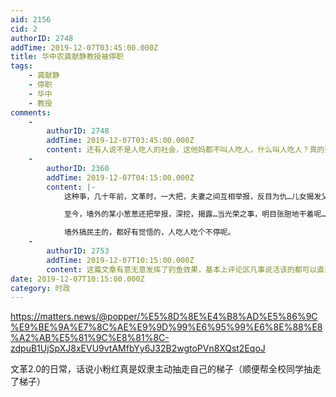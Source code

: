 ```yaml
---
aid: 2156
cid: 2
authorID: 2748
addTime: 2019-12-07T03:45:00.000Z
title: 华中农龚献静教授被停职
tags:
    - 龚献静
    - 停职
    - 华中
    - 教授
comments:
    -
        authorID: 2748
        addTime: 2019-12-07T03:45:00.000Z
        content: 还有人说不是人吃人的社会，这他妈都不叫人吃人，什么叫人吃人？真的要两脚羊才叫人吃人？
    -
        authorID: 2360
        addTime: 2019-12-07T04:15:00.000Z
        content: |-
            这种亊，几十年前，文革时，一大把，夫妻之间互相举报，反目为仇…儿女揭发父母，划清界限的，屡见不鲜…

            至今，墙外的某小葱葱还把举报，深挖，揭露…当光荣之事，明目张胆地干着呢…，

            墙外搞民主的，都好有觉悟的，人吃人吃个不停呢。
    -
        authorID: 2753
        addTime: 2019-12-07T10:15:00.000Z
        content: 这篇文章有意无意发挥了钓鱼效果，基本上评论区凡事说活该的都可以直接屏蔽了。matters刚好最近开发了这个功能。
date: 2019-12-07T10:15:00.000Z
category: 时政
---
```


https://matters.news/@popper/%E5%8D%8E%E4%B8%AD%E5%86%9C%E9%BE%9A%E7%8C%AE%E9%9D%99%E6%95%99%E6%8E%88%E8%A2%AB%E5%81%9C%E8%81%8C-zdpuB1UjSpXJ8xEVU9vtAMfbYy6J32B2wgtoPVn8XQst2EqoJ

文革2.0的日常，话说小粉红真是奴隶主动抽走自己的梯子（顺便帮全校同学抽走了梯子）
